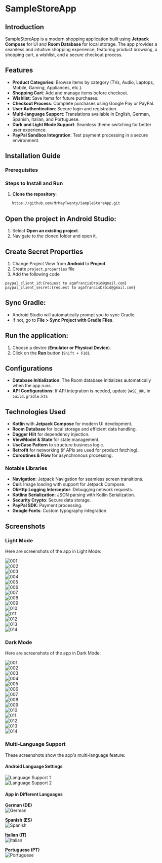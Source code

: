 # SampleStoreApp

## Introduction
SampleStoreApp is a modern shopping application built using **Jetpack Compose** for UI and **Room Database** for local storage. The app provides a seamless and intuitive shopping experience, featuring product browsing, a shopping cart, a wishlist, and a secure checkout process.

## Features
- **Product Categories**: Browse items by category (TVs, Audio, Laptops, Mobile, Gaming, Appliances, etc.).
- **Shopping Cart**: Add and manage items before checkout.
- **Wishlist**: Save items for future purchases.
- **Checkout Process**: Complete purchases using Google Pay or PayPal.
- **User Authentication**: Secure login and registration.
- **Multi-language Support**: Translations available in English, German, Spanish, Italian, and Portuguese.
- **Dark and Light Mode Support**: Seamless theme switching for better user experience.
- **PayPal Sandbox Integration**: Test payment processing in a secure environment.

## Installation Guide

### Prerequisites

### Steps to Install and Run
1. **Clone the repository**:
```sh  
   https://github.com/MrMayTwenty/SampleStoreApp.git
```  
## Open the project in Android Studio:

1. Select **Open an existing project**.
2. Navigate to the cloned folder and open it.

## Create Secret Properties
1. Change Project View from **Android** to **Project**
2. Create `project.properties` file
3. Add the following code
```
paypal_client_id:{request to agafrancisDroid@gmail.com}
paypal_client_secret:{request to agafrancisDroid@gmail.com}
```

## Sync Gradle:

- Android Studio will automatically prompt you to sync Gradle.
- If not, go to **File > Sync Project with Gradle Files**.

## Run the application:

1. Choose a device (**Emulator or Physical Device**).
2. Click on the **Run** button (`Shift + F10`).

## Configurations

- **Database Initialization**: The Room database initializes automatically when the app runs.
- **API Configurations**: If API integration is needed, update `BASE_URL` in `build.gradle.kts`

## Technologies Used

- **Kotlin** with **Jetpack Compose** for modern UI development.
- **Room Database** for local storage and efficient data handling.
- **Dagger Hilt** for dependency injection.
- **ViewModel & State** for state management.
- **UseCase Pattern** to structure business logic.
- **Retrofit** for networking (if APIs are used for product fetching).
- **Coroutines & Flow** for asynchronous processing.
### Notable Libraries

- **Navigation**: Jetpack Navigation for seamless screen transitions.
- **Coil**: Image loading with support for Jetpack Compose.
- **OkHttp Logging Interceptor**: Debugging network requests.
- **Kotlinx Serialization**: JSON parsing with Kotlin Serialization.
- **Security Crypto**: Secure data storage.
- **PayPal SDK**: Payment processing.
- **Google Fonts**: Custom typography integration.

## Screenshots

### Light Mode
Here are screenshots of the app in Light Mode:

![001](./001Light.png)  
![002](./002Light.png)  
![003](./003Light.png)  
![004](./004Light.png)  
![005](./005Light.png)  
![006](./006Light.png)  
![007](./007Light.png)  
![008](./008Light.png)  
![009](./009Light.png)  
![010](./010Light.png)  
![011](./011Light.png)  
![012](./012Light.png)  
![013](./013Light.png)  
![014](./014Light.png)

### Dark Mode
Here are screenshots of the app in Dark Mode:

![001](./001Dark.png)  
![002](./002Dark.png)  
![003](./003Dark.png)  
![004](./004Dark.png)  
![005](./005Dark.png)  
![006](./006Dark.png)  
![007](./007Dark.png)  
![008](./008Dark.png)  
![009](./009Dark.png)  
![010](./010Dark.png)  
![011](./011Dark.png)  
![012](./012Dark.png)  
![013](./013Dark.png)  
![014](./014Dark.png)

### Multi-Language Support
These screenshots show the app's multi-language feature:

#### Android Language Settings
![Language Support 1](./LanguageSupport1.png)  
![Language Support 2](./LanguageSupport2.png)

#### App in Different Languages
**German (DE)**  
![German](./LangDE.png)

**Spanish (ES)**  
![Spanish](./LangES.png)

**Italian (IT)**  
![Italian](./LangIT.png)

**Portuguese (PT)**  
![Portuguese](./LangPT.png)  
